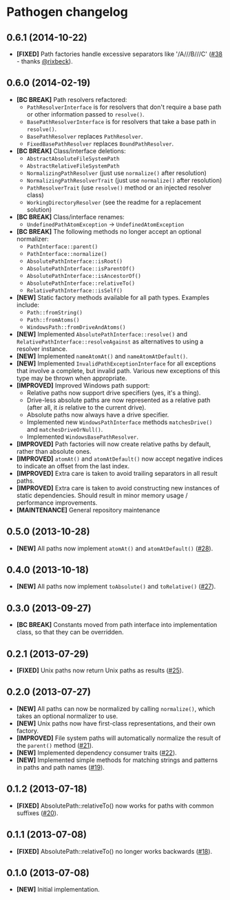 # Pathogen changelog

## 0.6.1 (2014-10-22)

- **[FIXED]** Path factories handle excessive separators like '/A///B///C'
  ([#38] - thanks [@rixbeck]).

[#38]: https://github.com/eloquent/pathogen/issues/38
[@rixbeck]: https://github.com/rixbeck

## 0.6.0 (2014-02-19)

- **[BC BREAK]** Path resolvers refactored:
    - `PathResolverInterface` is for resolvers that don't require a base path or
      other information passed to `resolve()`.
    - `BasePathResolverInterface` is for resolvers that take a base path in
      `resolve()`.
    - `BasePathResolver` replaces `PathResolver`.
    - `FixedBasePathResolver` replaces `BoundPathResolver`.
- **[BC BREAK]** Class/interface deletions:
    - `AbstractAbsoluteFileSystemPath`
    - `AbstractRelativeFileSystemPath`
    - `NormalizingPathResolver` (just use `normalize()` after resolution)
    - `NormalizingPathResolverTrait` (just use `normalize()` after resolution)
    - `PathResolverTrait` (use `resolve()` method or an injected resolver class)
    - `WorkingDirectoryResolver` (see the readme for a replacement solution)
- **[BC BREAK]** Class/interface renames:
    - `UndefinedPathAtomException` -> `UndefinedAtomException`
- **[BC BREAK]** The following methods no longer accept an optional normalizer:
    - `PathInterface::parent()`
    - `PathInterface::normalize()`
    - `AbsolutePathInterface::isRoot()`
    - `AbsolutePathInterface::isParentOf()`
    - `AbsolutePathInterface::isAncestorOf()`
    - `AbsolutePathInterface::relativeTo()`
    - `RelativePathInterface::isSelf()`
- **[NEW]** Static factory methods available for all path types. Examples
  include:
    - `Path::fromString()`
    - `Path::fromAtoms()`
    - `WindowsPath::fromDriveAndAtoms()`
- **[NEW]** Implemented `AbsolutePathInterface::resolve()` and
  `RelativePathInterface::resolveAgainst` as alternatives to using a resolver
  instance.
- **[NEW]** Implemented `nameAtomAt()` and `nameAtomAtDefault()`.
- **[NEW]** Implemented `InvalidPathExceptionInterface` for all exceptions that
  involve a complete, but invalid path. Various new exceptions of this type may
  be thrown when appropriate.
- **[IMPROVED]** Improved Windows path support:
    - Relative paths now support drive specifiers (yes, it's a thing).
    - Drive-less absolute paths are now represented as a relative path (after
    all, it *is* relative to the current drive).
    - Absolute paths now always have a drive specifier.
    - Implemented new `WindowsPathInterface` methods `matchesDrive()` and
    `matchesDriveOrNull()`.
    - Implemented `WindowsBasePathResolver`.
- **[IMPROVED]** Path factories will now create relative paths by default,
  rather than absolute ones.
- **[IMPROVED]** `atomAt()` and `atomAtDefault()` now accept negative indices to
  indicate an offset from the last index.
- **[IMPROVED]** Extra care is taken to avoid trailing separators in all result
  paths.
- **[IMPROVED]** Extra care is taken to avoid constructing new instances of
  static dependencies. Should result in minor memory usage / performance
  improvements.
- **[MAINTENANCE]** General repository maintenance

## 0.5.0 (2013-10-28)

- **[NEW]** All paths now implement `atomAt()` and `atomAtDefault()` ([#28]).

[#28]: https://github.com/eloquent/pathogen/issues/28

## 0.4.0 (2013-10-18)

- **[NEW]** All paths now implement `toAbsolute()` and `toRelative()` ([#27]).

[#27]: https://github.com/eloquent/pathogen/issues/27

## 0.3.0 (2013-09-27)

- **[BC BREAK]** Constants moved from path interface into implementation class,
  so that they can be overridden.

## 0.2.1 (2013-07-29)

- **[FIXED]** Unix paths now return Unix paths as results ([#25]).

[#25]: https://github.com/eloquent/pathogen/issues/25

## 0.2.0 (2013-07-27)

- **[NEW]** All paths can now be normalized by calling `normalize()`, which
  takes an optional normalizer to use.
- **[NEW]** Unix paths now have first-class representations, and their own
  factory.
- **[IMPROVED]** File system paths will automatically normalize the result of
  the `parent()` method ([#21]).
- **[NEW]** Implemented dependency consumer traits ([#22]).
- **[NEW]** Implemented simple methods for matching strings and patterns in
  paths and path names ([#19]).

[#19]: https://github.com/eloquent/pathogen/issues/19
[#21]: https://github.com/eloquent/pathogen/issues/21
[#22]: https://github.com/eloquent/pathogen/issues/22

## 0.1.2 (2013-07-18)

- **[FIXED]** AbsolutePath::relativeTo() now works for paths with common
  suffixes ([#20]).

[#20]: https://github.com/eloquent/pathogen/issues/20

## 0.1.1 (2013-07-08)

- **[FIXED]** AbsolutePath::relativeTo() no longer works backwards ([#18]).

[#18]: https://github.com/eloquent/pathogen/issues/18

## 0.1.0 (2013-07-08)

- **[NEW]** Initial implementation.
